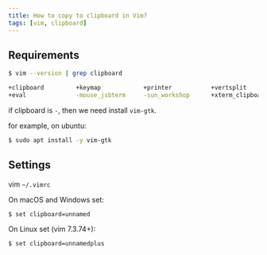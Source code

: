 ```yaml
---
title: How to copy to clipboard in Vim?
tags: [vim, clipboard]
---
```


## Requirements ##

```bash
$ vim --version | grep clipboard

+clipboard         +keymap            +printer           +vertsplit
+eval              -mouse_jsbterm     -sun_workshop      +xterm_clipboard
```

if clipboard is `-`, then we need install `vim-gtk`.

for example, on ubuntu:
```bash
$ sudo apt install -y vim-gtk
```

## Settings ##

vim `~/.vimrc`

On macOS and Windows set:

```vimrc
$ set clipboard=unnamed
```

On Linux set (vim 7.3.74+):

```vimrc
$ set clipboard=unnamedplus
```
